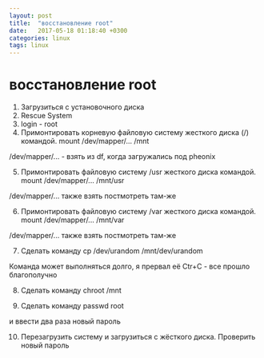 ```yaml
---
layout: post
title:  "восстановление root"
date:   2017-05-18 01:18:40 +0300
categories: linux
tags: linux
---
```


# восстановление root
1. Загрузиться с установочного диска
2. Rescue System
3. login - root
4. Примонтировать корневую файловую систему жесткого диска (/) командой. 
mount /dev/mapper/... /mnt

/dev/mapper/... - взять из df, когда загружались под pheonix

5. Примонтировать файловую систему /usr жесткого диска  командой. 
mount /dev/mapper/... /mnt/usr 

/dev/mapper/... также взять постмотреть там-же

6. Примонтировать файловую систему /var жесткого диска  командой. 
mount /dev/mapper/... /mnt/var 

/dev/mapper/... также взять постмотреть там-же

7. Сделать команду
cp /dev/urandom /mnt/dev/urandom

Команда может выполняться долго, я прервал её Ctr+C - все прошло благополучно

8. Сделать команду 
chroot /mnt

9. Сделать команду
passwd root

и ввести два раза новый пароль

10. Перезагрузить систему и загрузиться с жёсткого диска. Проверить новый пароль